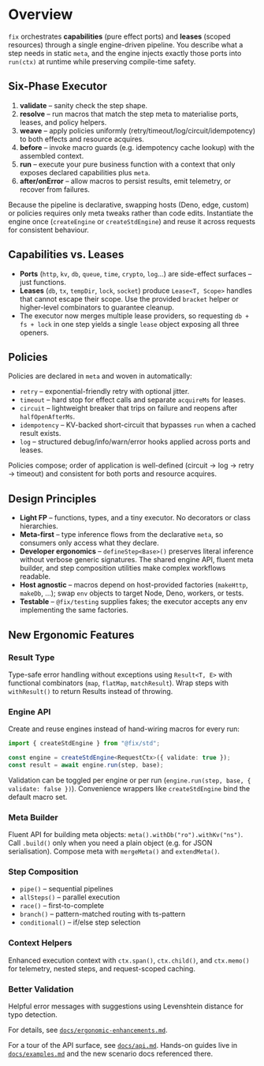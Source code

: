 # Overview

`fix` orchestrates **capabilities** (pure effect ports) and **leases** (scoped
resources) through a single engine-driven pipeline. You describe what a step
needs in static `meta`, and the engine injects exactly those ports into
`run(ctx)` at runtime while preserving compile-time safety.

## Six-Phase Executor

1. **validate** – sanity check the step shape.
2. **resolve** – run macros that match the step meta to materialise ports,
   leases, and policy helpers.
3. **weave** – apply policies uniformly (retry/timeout/log/circuit/idempotency)
   to both effects and resource acquires.
4. **before** – invoke macro guards (e.g. idempotency cache lookup) with the
   assembled context.
5. **run** – execute your pure business function with a context that only
   exposes declared capabilities plus `meta`.
6. **after/onError** – allow macros to persist results, emit telemetry, or
   recover from failures.

Because the pipeline is declarative, swapping hosts (Deno, edge, custom) or
policies requires only meta tweaks rather than code edits. Instantiate the
engine once (`createEngine` or `createStdEngine`) and reuse it across requests
for consistent behaviour.

## Capabilities vs. Leases

- **Ports** (`http`, `kv`, `db`, `queue`, `time`, `crypto`, `log`…) are
  side-effect surfaces – just functions.
- **Leases** (`db`, `tx`, `tempDir`, `lock`, `socket`) produce `Lease<T, Scope>`
  handles that cannot escape their scope. Use the provided `bracket` helper or
  higher-level combinators to guarantee cleanup.
- The executor now merges multiple lease providers, so requesting
  `db + fs + lock` in one step yields a single `lease` object exposing all three
  openers.

## Policies

Policies are declared in `meta` and woven in automatically:

- `retry` – exponential-friendly retry with optional jitter.
- `timeout` – hard stop for effect calls and separate `acquireMs` for leases.
- `circuit` – lightweight breaker that trips on failure and reopens after
  `halfOpenAfterMs`.
- `idempotency` – KV-backed short-circuit that bypasses `run` when a cached
  result exists.
- `log` – structured debug/info/warn/error hooks applied across ports and
  leases.

Policies compose; order of application is well-defined (circuit → log → retry →
timeout) and consistent for both ports and resource acquires.

## Design Principles

- **Light FP** – functions, types, and a tiny executor. No decorators or class
  hierarchies.
- **Meta-first** – type inference flows from the declarative `meta`, so
  consumers only access what they declare.
- **Developer ergonomics** – `defineStep<Base>()` preserves literal inference
  without verbose generic signatures. The shared engine API, fluent meta
  builder, and step composition utilities make complex workflows readable.
- **Host agnostic** – macros depend on host-provided factories (`makeHttp`,
  `makeDb`, …); swap `env` objects to target Node, Deno, workers, or tests.
- **Testable** – `@fix/testing` supplies fakes; the executor accepts any env
  implementing the same factories.

## New Ergonomic Features

### Result Type

Type-safe error handling without exceptions using `Result<T, E>` with functional
combinators (`map`, `flatMap`, `matchResult`). Wrap steps with `withResult()` to
return Results instead of throwing.

### Engine API

Create and reuse engines instead of hand-wiring macros for every run:

```ts
import { createStdEngine } from "@fix/std";

const engine = createStdEngine<RequestCtx>({ validate: true });
const result = await engine.run(step, base);
```

Validation can be toggled per engine or per run
(`engine.run(step, base,
{ validate: false })`). Convenience wrappers like
`createStdEngine` bind the default macro set.

### Meta Builder

Fluent API for building meta objects: `meta().withDb("ro").withKv("ns")`. Call
`.build()` only when you need a plain object (e.g. for JSON serialisation).
Compose meta with `mergeMeta()` and `extendMeta()`.

### Step Composition

- `pipe()` – sequential pipelines
- `allSteps()` – parallel execution
- `race()` – first-to-complete
- `branch()` – pattern-matched routing with ts-pattern
- `conditional()` – if/else step selection

### Context Helpers

Enhanced execution context with `ctx.span()`, `ctx.child()`, and `ctx.memo()`
for telemetry, nested steps, and request-scoped caching.

### Better Validation

Helpful error messages with suggestions using Levenshtein distance for typo
detection.

For details, see
[`docs/ergonomic-enhancements.md`](./ergonomic-enhancements.md).

For a tour of the API surface, see [`docs/api.md`](./api.md). Hands-on guides
live in [`docs/examples.md`](./examples.md) and the new scenario docs referenced
there.
